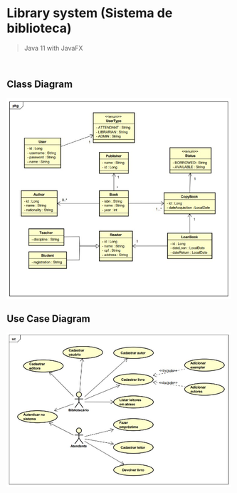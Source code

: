 # Library system (Sistema de biblioteca)

> Java 11 with JavaFX
<br />
  
## Class Diagram

<div align="center">
  
  ![Class Diagram](https://github.com/mcosta21/biblio/blob/main/.github/class-diagram.jpg)
  
</div>

## Use Case Diagram

<div align="center">
  
  ![Use Case Diagram](https://github.com/mcosta21/biblio/blob/main/.github/use-diagram.jpg)
  
</div>
